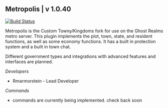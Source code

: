 ## Metropolis | v 1.0.40

[![Build Status](https://magnum.travis-ci.com/Rmarmorstein/Metropolis.svg?token=mWSGqsZLb3FDG4FeWxzA&branch=master)](https://magnum.travis-ci.com/Rmarmorstein/Metropolis)

Metropolis is the Custom Towny/Kingdoms fork for use on the Ghost Realms metro server. This plugin implements the plot,
town, state, and resident functions, as well as some economy functions. It has a built in protection system and a built
in town chat.

Different government types and integrations with advanced features and interfaces are planned.

_Developers_

* Rmarmorstein - Lead Developer


_Commands_

* commands are currently being implemented. check back soon